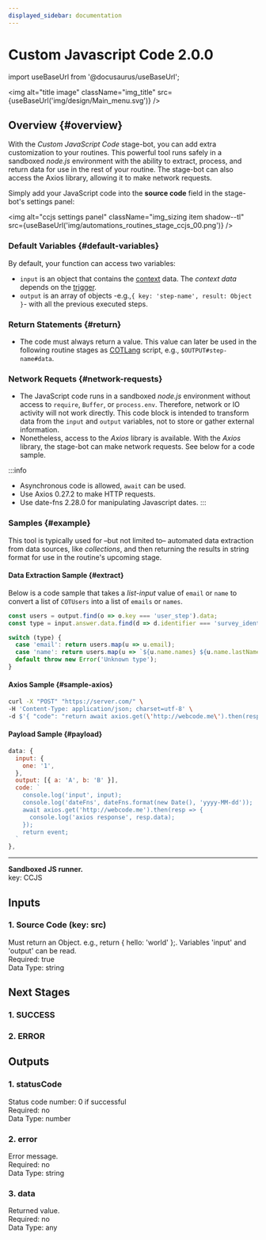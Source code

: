 ```yaml
---
displayed_sidebar: documentation
---
```


# Custom Javascript Code 2.0.0

import useBaseUrl from '@docusaurus/useBaseUrl';

<img alt="title image" className="img_title" src={useBaseUrl('img/design/Main_menu.svg')} />
<br/>

## Overview {#overview}

With the _Custom JavaScript Code_ stage-bot, you can add extra customization to your routines. This powerful tool runs safely in a sandboxed _node.js_ environment with the ability to extract, process, and return data for use in the rest of your routine. The stage-bot can also access the Axios library, allowing it to make network requests.

Simply add your JavaScript code into the **source code** field in the stage-bot's settings panel:

<img alt="ccjs settings panel" className="img_sizing item shadow--tl" src={useBaseUrl('img/automations_routines_stage_ccjs_00.png')} />
<br/>

### Default Variables {#default-variables}
By default, your function can access two variables:

- `input` is an object that contains the [context](/docs/documentation/automation/triggers_and_contexts) data. The _context data_ depends on the [trigger](/docs/documentation/automation/triggers_and_contexts).
- `output` is an array of objects -e.g.,`{ key: 'step-name', result: Object }`- with all the previous executed steps.

### Return Statements {#return}
- The code must always return a value. This value can later be used in the following routine stages as [COTLang](/docs/documentation/automation/admin_cotlang) script, e.g., `$OUTPUT#step-name#data`.

### Network Requets {#network-requests}
- The JavaScript code runs in a sandboxed _node.js_ environment without access to `require`, `Buffer`, or `process.env`. Therefore, network or IO activity will not work directly. This code block is intended to transform data from the `input` and `output` variables, not to store or gather external information.
- Nonetheless, access to the _Axios_ library is available. With the _Axios_ library, the stage-bot can make network requests. See below for a code sample.

:::info
- Asynchronous code is allowed, `await` can be used.
- Use Axios 0.27.2 to make HTTP requests.
- Use date-fns 2.28.0 for manipulating Javascript dates.
:::

### <span className="hero__subtitle">Samples</span> {#example}
This tool is typically used for –but not limited to– automated data extraction from data sources, like _collections_, and then returning the results in string format for use in the routine's upcoming stage.


#### Data Extraction Sample {#extract}
Below is a code sample that takes a _list-input_ value of `email` or `name` to convert a list of `COTUsers` into a list of `emails` or `names`.

```javascript
const users = output.find(o => o.key === 'user_step').data;
const type = input.answer.data.find(d => d.identifier === 'survey_identifier').result;

switch (type) {
  case 'email': return users.map(u => u.email);
  case 'name': return users.map(u => `${u.name.names} ${u.name.lastName || ''}`);
  default throw new Error('Unknown type');
}
```

#### Axios Sample {#sample-axios}
```bash
curl -X "POST" "https://server.com/" \
-H 'Content-Type: application/json; charset=utf-8' \
-d $'{ "code": "return await axios.get(\'http://webcode.me\').then(resp => { return resp.data;});"}'
```

#### Payload Sample {#payload}
```javascript
data: {
  input: {
    one: '1',
  },
  output: [{ a: 'A', b: 'B' }],
  code: `
    console.log('input', input);
    console.log('dateFns', dateFns.format(new Date(), 'yyyy-MM-dd'));
    await axios.get('http://webcode.me').then(resp => {
      console.log('axios response', resp.data);
    });
    return event;
  `
},
```


-----------
  
**Sandboxed JS runner.**  
key: CCJS  
## Inputs  
### 1. Source Code (key: src)  
Must return an Object. e.g., return { hello: 'world' };. Variables 'input' and 'output' can be read.  
Required: true  
Data Type: string   
## Next Stages  
### 1. SUCCESS  
  
### 2. ERROR  
  
## Outputs  
### 1. statusCode  
Status code number: 0 if successful  
Required: no  
Data Type: number   
### 2. error  
Error message.  
Required: no  
Data Type: string   
### 3. data  
Returned value.  
Required: no  
Data Type: any 